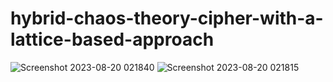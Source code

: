 # hybrid-chaos-theory-cipher-with-a-lattice-based-approach
![Screenshot 2023-08-20 021840](https://github.com/kylecoding1/hybrid-chaos-theory-cipher-with-a-lattice-based-approach/assets/128002901/72d25d8b-ac47-4a60-ad3b-ad99fd559865)
![Screenshot 2023-08-20 021815](https://github.com/kylecoding1/hybrid-chaos-theory-cipher-with-a-lattice-based-approach/assets/128002901/e0ba5aa7-4e27-49b7-8992-d071a9a50e97)
